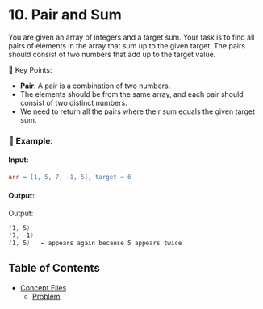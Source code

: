 # 10. Pair and Sum

You are given an array of integers and a target sum. Your task is to find all pairs of elements in the array that sum up to the given target. The pairs should consist of two numbers that add up to the target value.

🔑 Key Points:
- **Pair**: A pair is a combination of two numbers.
- The elements should be from the same array, and each pair should consist of two distinct numbers.
- We need to return all the pairs where their sum equals the given target sum.

### 📌 Example:
#### Input:
```ini
arr = [1, 5, 7, -1, 5], target = 6
```
#### Output:
Output:
```scss
(1, 5)
(7, -1)
(1, 5)   ← appears again because 5 appears twice
```

## Table of Contents

- [Concept Files](#concept-files)
  - [Problem](/10_Pair_and_Sum//01.cpp)

